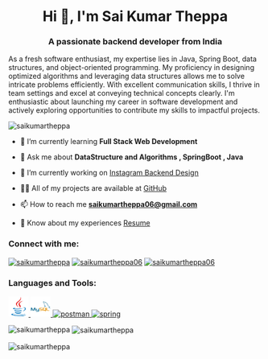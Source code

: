 
<h1 align="center">Hi 👋, I'm Sai Kumar Theppa</h1>
<h3 align="center">A passionate backend developer from India</h3>
<p>As a fresh software enthusiast, my expertise lies in Java, Spring Boot, data structures, and object-oriented programming. My proficiency in designing optimized algorithms and leveraging data structures allows me to solve intricate problems efficiently. With excellent communication skills, I thrive in team settings and excel at conveying technical concepts clearly. I'm enthusiastic about launching my career in software development and actively exploring opportunities to contribute my skills to impactful projects.</p> 

<p align="left"> <img src="https://komarev.com/ghpvc/?username=saikumartheppa&label=Profile%20views&color=0e75b6&style=flat" alt="saikumartheppa" /> </p>

- 🌱 I’m currently learning **Full Stack Web Development**

- 💬 Ask me about **DataStructure and Algorithms , SpringBoot , Java**
 
- 🔭 I’m currently working on [Instagram Backend Design](https://github.com/Saikumartheppa/InstagramBackend.git)

- 👨‍💻 All of my projects are available at [GitHub](https://github.com/Saikumartheppa?tab=repositories)

- 📫 How to reach me **saikumartheppa06@gmail.com**

- 📄 Know about my experiences [Resume](https://docs.google.com/document/d/1-M41S67fYhY7JunrdfUxlik-QsK4Q7KknGpNt0Vq770/edit?usp=drivesdk)

<h3 align="left">Connect with me:</h3>
<p align="left">
<a href="https://linkedin.com/in/saikumartheppa" target="blank"><img align="center" src="https://raw.githubusercontent.com/rahuldkjain/github-profile-readme-generator/master/src/images/icons/Social/linked-in-alt.svg" alt="saikumartheppa" height="30" width="40" /></a>
<a href="https://www.hackerrank.com/saikumartheppa06" target="blank"><img align="center" src="https://raw.githubusercontent.com/rahuldkjain/github-profile-readme-generator/master/src/images/icons/Social/hackerrank.svg" alt="saikumartheppa06" height="30" width="40" /></a>
<a href="https://www.leetcode.com/saikumartheppa06" target="blank"><img align="center" src="https://raw.githubusercontent.com/rahuldkjain/github-profile-readme-generator/master/src/images/icons/Social/leet-code.svg" alt="saikumartheppa06" height="30" width="40" /></a>
</p>

<h3 align="left">Languages and Tools:</h3>
<p align="left"> <a href="https://www.java.com" target="_blank" rel="noreferrer"> <img src="https://raw.githubusercontent.com/devicons/devicon/master/icons/java/java-original.svg" alt="java" width="40" height="40"/> </a> <a href="https://www.mysql.com/" target="_blank" rel="noreferrer"> <img src="https://raw.githubusercontent.com/devicons/devicon/master/icons/mysql/mysql-original-wordmark.svg" alt="mysql" width="40" height="40"/> </a> <a href="https://postman.com" target="_blank" rel="noreferrer"> <img src="https://www.vectorlogo.zone/logos/getpostman/getpostman-icon.svg" alt="postman" width="40" height="40"/> </a> <a href="https://spring.io/" target="_blank" rel="noreferrer"> <img src="https://www.vectorlogo.zone/logos/springio/springio-icon.svg" alt="spring" width="40" height="40"/> </a> </p>

<p><img align="left" src="https://github-readme-stats.vercel.app/api/top-langs?username=saikumartheppa&show_icons=true&locale=en&layout=compact" alt="saikumartheppa" /></p>

<p>&nbsp;<img align="center" src="https://github-readme-stats.vercel.app/api?username=saikumartheppa&show_icons=true&locale=en" alt="saikumartheppa" /></p>

<p><img align="center" src="https://github-readme-streak-stats.herokuapp.com/?user=saikumartheppa&" alt="saikumartheppa" /></p>

